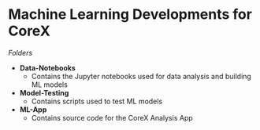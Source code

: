 # Machine Learning Developments for CoreX
*Folders*
- **Data-Notebooks** 
  - Contains the Jupyter notebooks used for data analysis and building ML models
- **Model-Testing**
  - Contains scripts used to test ML models
- **ML-App**
  - Contains source code for the CoreX Analysis App
